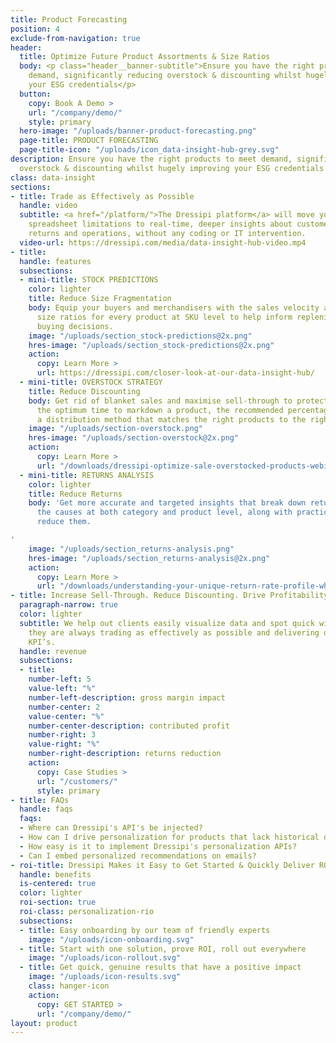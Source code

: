 ```yaml
---
title: Product Forecasting
position: 4
exclude-from-navigation: true
header:
  title: Optimize Future Product Assortments & Size Ratios
  body: <p class="header__banner-subtitle">Ensure you have the right products to meet
    demand, significantly reducing overstock & discounting whilst hugely improving
    your ESG credentials</p>
  button:
    copy: Book A Demo >
    url: "/company/demo/"
    style: primary
  hero-image: "/uploads/banner-product-forecasting.png"
  page-title: PRODUCT FORECASTING
  page-title-icon: "/uploads/icon_data-insight-hub-grey.svg"
description: Ensure you have the right products to meet demand, significantly reducing
  overstock & discounting whilst hugely improving your ESG credentials
class: data-insight
sections:
- title: Trade as Effectively as Possible
  handle: video
  subtitle: <a href="/platform/">The Dressipi platform</a> will move you from traditional
    spreadsheet limitations to real-time, deeper insights about customers, transactions,
    returns and operations, without any coding or IT intervention.
  video-url: https://dressipi.com/media/data-insight-hub-video.mp4
- title: 
  handle: features
  subsections:
  - mini-title: STOCK PREDICTIONS
    color: lighter
    title: Reduce Size Fragmentation
    body: Equip your buyers and merchandisers with the sales velocity and optimal
      size ratios for every product at SKU level to help inform replenishment & future
      buying decisions.
    image: "/uploads/section_stock-predictions@2x.png"
    hres-image: "/uploads/section_stock-predictions@2x.png"
    action:
      copy: Learn More >
      url: https://dressipi.com/closer-look-at-our-data-insight-hub/
  - mini-title: OVERSTOCK STRATEGY
    title: Reduce Discounting
    body: Get rid of blanket sales and maximise sell-through to protect margins. Identify
      the optimum time to markdown a product, the recommended percentage to use and
      a distribution method that matches the right products to the right customers.
    image: "/uploads/section-overstock.png"
    hres-image: "/uploads/section-overstock@2x.png"
    action:
      copy: Learn More >
      url: "/downloads/dressipi-optimize-sale-overstocked-products-webinar/"
  - mini-title: RETURNS ANALYSIS
    color: lighter
    title: Reduce Returns
    body: 'Get more accurate and targeted insights that break down returns data, analyzing
      the causes at both category and product level, along with practical ways to
      reduce them.

'
    image: "/uploads/section_returns-analysis.png"
    hres-image: "/uploads/section_returns-analysis@2x.png"
    action:
      copy: Learn More >
      url: "/downloads/understanding-your-unique-return-rate-profile-whitepaper/"
- title: Increase Sell-Through. Reduce Discounting. Drive Profitability.
  paragraph-narrow: true
  color: lighter
  subtitle: We help out clients easily visualize data and spot quick wins to ensure
    they are always trading as effectively as possible and delivering on their key
    KPI’s.
  handle: revenue
  subsections:
  - title: 
    number-left: 5
    value-left: "%"
    number-left-description: gross margin impact
    number-center: 2
    value-center: "%"
    number-center-description: contributed profit
    number-right: 3
    value-right: "%"
    number-right-description: returns reduction
    action:
      copy: Case Studies >
      url: "/customers/"
      style: primary
- title: FAQs
  handle: faqs
  faqs:
  - Where can Dressipi's API's be injected?
  - How can I drive personalization for products that lack historical data?
  - How easy is it to implement Dressipi's personalization APIs?
  - Can I embed personalized recommendations on emails?
- roi-title: Dressipi Makes it Easy to Get Started & Quickly Deliver ROI
  handle: benefits
  is-centered: true
  color: lighter
  roi-section: true
  roi-class: personalization-rio
  subsections:
  - title: Easy onboarding by our team of friendly experts
    image: "/uploads/icon-onboarding.svg"
  - title: Start with one solution, prove ROI, roll out everywhere
    image: "/uploads/icon-rollout.svg"
  - title: Get quick, genuine results that have a positive impact
    image: "/uploads/icon-results.svg"
    class: hanger-icon
    action:
      copy: GET STARTED >
      url: "/company/demo/"
layout: product
---
```


